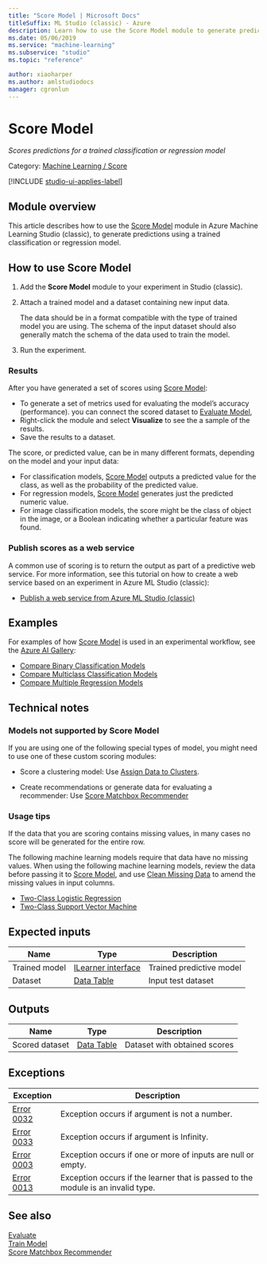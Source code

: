 ```yaml
---
title: "Score Model | Microsoft Docs"
titleSuffix: ML Studio (classic) - Azure
description: Learn how to use the Score Model module to generate predictions using a trained classification or regression model.
ms.date: 05/06/2019
ms.service: "machine-learning"
ms.subservice: "studio"
ms.topic: "reference"

author: xiaoharper
ms.author: amlstudiodocs
manager: cgronlun
---
```

# Score Model

*Scores predictions for a trained classification or regression model*

Category: [Machine Learning / Score](machine-learning-score.md)  

[!INCLUDE [studio-ui-applies-label](../includes/studio-ui-applies-label.md)]

## Module overview

This article describes how to use the [Score Model](score-model.md) module in Azure Machine Learning Studio (classic), to generate predictions using a trained classification or regression model.

## How to use Score Model

1. Add the **Score Model** module to your experiment in Studio (classic).

2. Attach a trained model and a dataset containing new input data. 

    The data should be in a format compatible with the type of trained model you are using. The schema of the input dataset should also generally match the schema of the data used to train the model.

3. Run the experiment.

### Results

After you have generated a set of scores using [Score Model](score-model.md):

+ To generate a set of metrics used for evaluating the model’s accuracy (performance).  you can connect the scored dataset to [Evaluate Model](evaluate-model.md), 
+ Right-click the module and select **Visualize** to see the a sample of the results.
+ Save the results to a dataset.

The score, or predicted value, can be in many different formats, depending on the model and your input data:

- For classification models, [Score Model](score-model.md) outputs a predicted value for the class, as well as the probability of the predicted value.
- For regression models, [Score Model](score-model.md) generates just the predicted numeric value.
- For image classification models, the score might be the class of object in the image, or a Boolean indicating whether a particular feature was found.

### Publish scores as a web service

A common use of scoring is to return the output as part of a predictive web service. For more information, see this tutorial on how to create a web service based on an experiment in Azure ML Studio (classic):

+ [Publish a web service from Azure ML Studio (classic)](https://azure.microsoft.com/documentation/articles/machine-learning-walkthrough-5-publish-web-service/)


## Examples

For examples of how [Score Model](score-model.md) is used in an experimental workflow, see the [Azure AI Gallery](https://azure.microsoft.com/documentation/services/machine-learning/models/):  

- [Compare Binary Classification Models](https://go.microsoft.com/fwlink/?LinkId=525729)
- [Compare Multiclass Classification Models](https://go.microsoft.com/fwlink/?LinkId=525730)
- [Compare Multiple Regression Models](https://go.microsoft.com/fwlink/?LinkId=525731)

## Technical notes

### Models not supported by Score Model

If you are using one of the following special types of model, you might need to use one of these custom scoring modules:

- Score a clustering model: Use [Assign Data to Clusters](assign-data-to-clusters.md).

- Create recommendations or generate data for evaluating a recommender: Use [Score Matchbox Recommender](score-matchbox-recommender.md)

### Usage tips

If the data that you are scoring contains missing values, in many cases no score will be generated for the entire row.

The following machine learning models require that data have no missing values. When using the following machine learning models, review the data before passing it to [Score Model](score-model.md), and use [Clean Missing Data](clean-missing-data.md) to amend the missing values in input columns.

- [Two-Class Logistic Regression](two-class-logistic-regression.md)
- [Two-Class Support Vector Machine](two-class-support-vector-machine.md)

## Expected inputs

|Name|Type|Description|  
|----------|----------|-----------------|  
|Trained model|[ILearner interface](ilearner-interface.md)|Trained predictive model|  
|Dataset|[Data Table](data-table.md)|Input test dataset|  

## Outputs

|Name|Type|Description|  
|----------|----------|-----------------|  
|Scored dataset|[Data Table](data-table.md)|Dataset with obtained scores|  

## Exceptions

|Exception|Description|  
|---------------|-----------------|  
|[Error 0032](errors/error-0032.md)|Exception occurs if argument is not a number.|  
|[Error 0033](errors/error-0033.md)|Exception occurs if argument is Infinity.|  
|[Error 0003](errors/error-0003.md)|Exception occurs if one or more of inputs are null or empty.|  
|[Error 0013](errors/error-0013.md)|Exception occurs if the learner that is passed to the module is an invalid type.|  

## See also

 [Evaluate](machine-learning-evaluate.md)   
 [Train Model](train-model.md)   
 [Score Matchbox Recommender](score-matchbox-recommender.md)

